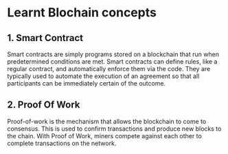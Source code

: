 # Learnt Blochain concepts

## 1. Smart Contract
Smart contracts are simply programs stored on a blockchain that run when predetermined conditions are met. Smart contracts can define rules, like a regular contract, and automatically enforce them via the code. They are typically used to automate the execution of an agreement so that all participants can be immediately certain of the outcome.

## 2. Proof Of Work
Proof-of-work is the mechanism that allows the blockchain to come to consensus. This is used to confirm transactions and produce new blocks to the chain. With Proof of Work, miners compete against each other to complete transactions on the network.